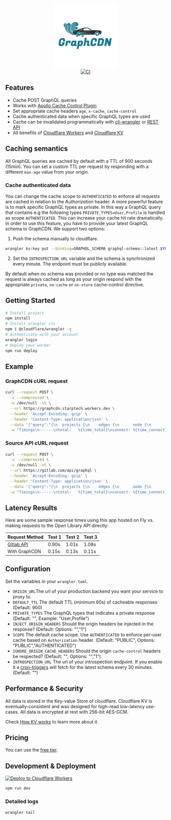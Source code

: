 <div align="center">
  <img src="logo.png" alt="graphcdn" />
</div>

<div align="center">
  <a href="https://github.com/StarpTech/GraphCDN/actions?query=workflow%3Aci">
    <img src="https://github.com/StarpTech/GraphCDN/actions/workflows/ci.yml/badge.svg?event=push" alt="CI" />
  </a>
</div>

## Features

- Cache POST GraphQL queries
- Works with [Apollo Cache Control Plugin](https://www.apollographql.com/docs/apollo-server/performance/caching)
- Set appropriate cache headers `age`, `x-cache`, `cache-control`
- Cache authenticated data when specific GraphQL types are used
- Cache can be invalidated programmatically with [cli-wrangler](https://developers.cloudflare.com/workers/cli-wrangler) or [REST API](https://api.cloudflare.com/#workers-kv-namespace-delete-key-value-pair)
- All benefits of [Cloudflare Workers](https://workers.cloudflare.com/) and [Cloudflare KV](https://www.cloudflare.com/products/workers-kv/)

## Caching semantics

All GraphQL queries are cached by default with a TTL of 900 seconds (15min). You can set a custom TTL per request by responding with a different `max-age` value from your origin.

### Cache authenticated data

You can change the cache scope to `AUTHENTICATED` to enforce all requests are cached in relation to the _Authorization_ header.
A more powerful feature is to mark specific GraphQL types as private. In this way a GraphQL query that contains e.g the following types `PRIVATE_TYPES=User,Profile` is handled as scope `AUTHENTICATED`. This can increase your cache hit rate dramatically. In order to use this feature, you have to provide your latest GraphQL schema to GraphCDN. We support two options:

1. Push the schema manually to cloudflare.

```sh
wrangler kv:key put --binding=GRAPHQL_SCHEMA graphql-schema::latest $YOUR_SCHEMA_STRING
```

2. Set the `INTROSPECTION_URL` variable and the schema is synchronized every minute. The endpoint must be publicly available.

By default when no schema was provided or no type was matched the request is always cached as long as your origin respond with the appropriate `private`, `no-cache` or `no-store` cache-control directive.

## Getting Started

```sh
# Install project
npm install
# Install wrangler cli
npm i @cloudflare/wrangler -g
# Authenticate with your account
wrangler login
# Deploy your worker
npm run deploy
```

## Example

### GraphCDN cURL request

```sh
curl --request POST \
  -v --compressed \
  -o /dev/null -sS \
  --url https://graphcdn.starptech.workers.dev \
  --header 'Accept-Encoding: gzip' \
  --header 'Content-Type: application/json' \
  --data '{"query":"{\n  projects {\n    edges {\n      node {\n        id\n      }\n    }\n  }\n}\n"}' \
  -w "Timings\n------\ntotal:   %{time_total}\nconnect: %{time_connect}\ntls:     %{time_appconnect}\n"
```

### Source API cURL request

```sh
curl --request POST \
  -v --compressed \
  -o /dev/null -sS \
  --url https://gitlab.com/api/graphql \
  --header 'Accept-Encoding: gzip' \
  --header 'Content-Type: application/json' \
  --data '{"query":"{\n  projects {\n    edges {\n      node {\n        id\n      }\n    }\n  }\n}\n"}' \
  -w "Timings\n------\ntotal:   %{time_total}\nconnect: %{time_connect}\ntls:     %{time_appconnect}\n"
```

## Latency Results

Here are some sample response times using this app hosted on Fly vs. making requests to the Open Library API directly:

| Request Method                               | Test 1 | Test 2 | Test 3 |
| -------------------------------------------- | ------ | ------ | ------ |
| [Gitlab API](https://gitlab.com/api/graphql) | 0.90s  | 1.01s  | 1.08s  |
| With GraphCDN                                | 0.15s  | 0.13s  | 0.11s  |

## Configuration

Set the variables in your `wrangler.toml`.

- `ORIGIN_URL`The url of your production backend you want your service to proxy to.
- `DEFAULT_TTL` The default TTL (minimum 60s) of cacheable responses (Default: 900)
- `PRIVATE_TYPES` The GraphQL types that indicates a private response (Default: "", Example: "User,Profile")
- `INJECT_ORIGIN_HEADERS` Should the origin headers be injected in the response? (Default: Options: "","1")
- `SCOPE` The default cache scope. Use `AUTHENTICATED` to enforce per-user cache based on `Authorization` header. (Default: "PUBLIC", Options: "PUBLIC","AUTHENTICATED")
- `IGNORE_ORIGIN_CACHE_HEADERS` Should the origin `cache-control` headers be respected? (Default: "", Options: "","1")
- `INTROSPECTION_URL` The url of your introspection endpoint. If you enable it a [cron-triggers](https://developers.cloudflare.com/workers/platform/cron-triggers) will fetch for the latest schema every 30 minutes. (Default: "")

## Performance & Security

All data is stored in the Key-value Store of cloudflare. Cloudflare KV is eventually-consistent and was designed for high-read low-latency use-cases. All data is encrypted at rest with 256-bit AES-GCM.

Check [How KV works](https://developers.cloudflare.com/workers/learning/how-kv-works) to learn more about it.

## Pricing

You can use the [free tier](https://developers.cloudflare.com/workers/platform/limits#worker-limits).

## Development & Deployment

[![Deploy to Cloudflare Workers](https://deploy.workers.cloudflare.com/button)](https://deploy.workers.cloudflare.com/?url=https://github.com/StarpTech/GraphCDN)

```sh
npm run dev
```

### Detailed logs

```sh
wrangler tail
```
